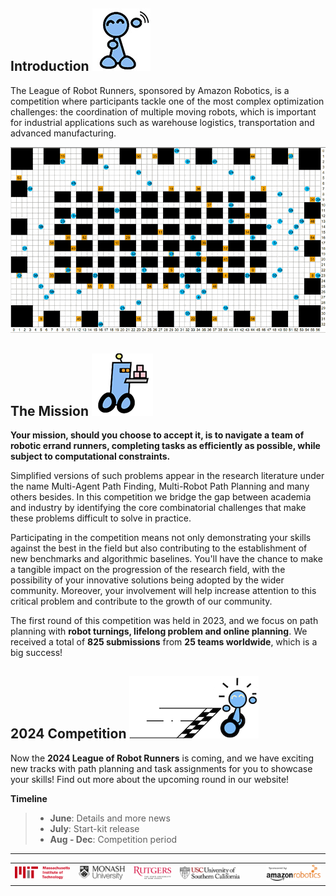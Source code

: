 ## Introduction ![r8](./external_page_resource/robots/r8_s.jpg)

The League of Robot Runners, sponsored by Amazon Robotics, is a competition where participants tackle one of the most complex optimization challenges: the coordination of multiple moving robots, which is important for industrial applications such as warehouse logistics, transportation and advanced manufacturing.

![demo](./external_page_resource/images/warehouse-demo_landing2.gif)

## The Mission ![r1](./external_page_resource/robots/r1_s.png)

**Your mission, should you choose to accept it, is to navigate a team of robotic errand runners, completing tasks as efficiently as possible, while subject to computational constraints.**


Simplified versions of such problems appear in the research literature under the name Multi-Agent Path Finding, Multi-Robot Path Planning and many others besides. In this competition we bridge the gap between academia and industry by identifying the core combinatorial challenges that make these problems difficult to solve in practice.

Participating in the competition means not only demonstrating your skills against the best in the field but also contributing to the establishment of new benchmarks and algorithmic baselines. You'll have the chance to make a tangible impact on the progression of the research field, with the possibility of your innovative solutions being adopted by the wider community. Moreover, your involvement will help increase attention to this critical problem and contribute to the growth of our community. 

The first round of this competition was held in 2023, and we focus on path planning with **robot turnings, lifelong problem and online planning**. We received a total of **825 submissions** from **25 teams worldwide**, which is a big success! 

## 2024 Competition ![r7](./external_page_resource/robots/robot_racewinner_s.png)
Now the **2024 League of Robot Runners** is coming, and we have exciting new tracks with path planning and task assignments for you to showcase your skills! Find out more about the upcoming round in our website!

**Timeline**
> - **June**: Details and more news
> - **July**:  Start-kit release
> - **Aug - Dec**: Competition period

---

|     |     |     |     |     |     |     |
|:---:|:---:|:---:|:---:|:---:|:---:|:---:|
|![](./external_page_resource/logos/mit_logo.png) | ![](./external_page_resource/logos/monash_logo.png) | ![](./external_page_resource/logos/rutgers_logo.png) | ![](./external_page_resource/logos/usc_logo.png) |  |   | ![](./external_page_resource/logos/amazon_robotics_logo.png)|
